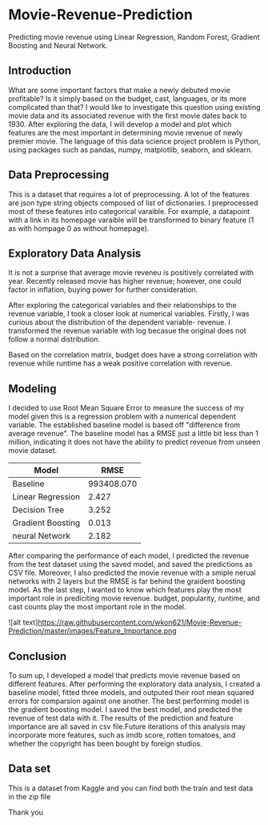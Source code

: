# Movie-Revenue-Prediction

Predicting movie revenue using Linear Regression, Random Forest, Gradient Boosting and Neural Network.


## Introduction
What are some important factors that make a newly debuted movie profitable? Is it simply based on the budget, cast, languages, or its more complicated than that? I would like to investigate this question using existing movie data and its associated revenue with the first movie dates back to 1930. After exploring the data, I will develop a model and plot which features are the most important in determining movie revenue of newly premier movie. The language of this data science project problem is Python, using packages such as pandas, numpy, matplotlib, seaborn, and sklearn.

## Data Preprocessing 
This is a dataset that requires a lot of preprocessing. A lot of the features are json type string objects composed of list of dictionaries. I preprocessed most of these features into categorical varaible. For example, a datapoint with a link in its homepage varaible will be transformed to binary feature (1 as with hompage 0 as without homepage). 

## Exploratory Data Analysis

It is not a surprise that average movie reveneu is positively correlated with year. Recently released movie has higher revenue; however, one could factor in inflation, buying power for further consideration. 

After exploring the categorical variables and their relationships to the revenue variable, I took a closer look at numerical variables. Firstly, I was curious about the distribution of the dependent variable- revenue. I transformed the revenue variable with log becasue the original does not follow a normal distribution. 

Based on the correlation matrix, budget does have a strong correlation with revenue while runtime has a weak positive correlation with revenue.

## Modeling
I decided to use Root Mean Square Error to measure the success of my model given this is a regression problem with a numerical dependent variable. The established baseline model is based off "difference from average revenue". The baseline model has a RMSE just a little bit less than 1 million, indicating it does not have the ability to predict revenue from unseen movie dataset. 

| Model  | RMSE |
| ------------- | ------------- |
| Baseline  | 993408.070  |
| Linear Regression  | 2.427  |
| Decision Tree  | 3.252  |
| Gradient Boosting  | 0.013  |
| neural Network  | 2.182  |

After comparing the performance of each model, I predicted the revenue from the test dataset using the saved model, and saved the predictions as CSV file. Moreover, I also predicted the movie revenue with a smiple nerual networks with 2 layers but the RMSE is far behind the graident boosting model. As the last step, I wanted to know which features play the most important role in prediciting movie revenue. budget, popularity, runtime, and cast counts play the most important role in the model.

![alt text]https://raw.githubusercontent.com/wkon621/Movie-Revenue-Prediction/master/images/Feature_Importance.png

## Conclusion
To sum up, I  developed a model that predicts movie revenue based on different features. After performing the exploratory data analysis, I created a baseline model, fitted three models, and outputed their root mean squared errors for comparsion against one another. The best performing model is the gradient boosting model. I saved the best model, and predicted the revenue of test data with it. The results of the prediction and feature importance are all saved in csv file.Future iterations of this analysis may incorporate more features, such as imdb score, rotten tomatoes, and whether the copyright has been bought by foreign studios. 


## Data set
This is a dataset from Kaggle and you can find both the train and test data in the zip file 


Thank you


